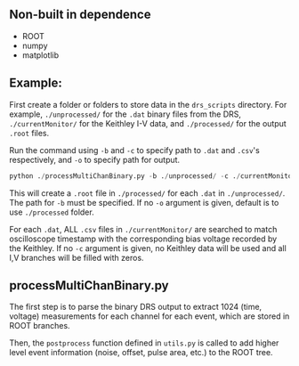 ## Non-built in dependence
* ROOT
* numpy
* matplotlib


## Example:
First create a folder or folders to store data in the `drs_scripts` directory. For example, `./unprocessed/` for the `.dat` binary files from the DRS, `./currentMonitor/` for the Keithley I-V data, and `./processed/` for the output `.root` files.

Run the command using `-b` and `-c` to specify path to `.dat` and `.csv`'s respectively, and `-o` to specify path for output.

```python
python ./processMultiChanBinary.py -b ./unprocessed/ -c ./currentMonitor/ -o ./processed/
```

This will create a `.root` file in `./processed/` for each `.dat` in `./unprocessed/`. The path for `-b` must be specified. If no `-o` argument is given, default is to use `./processed` folder. 

For each `.dat`, ALL `.csv` files in `./currentMonitor/` are searched to match oscilloscope timestamp with the corresponding bias voltage recorded by the Keithley. If no `-c` argument is given, no Keithley data will be used and all I,V branches will be filled with zeros.

## processMultiChanBinary.py
The first step is to parse the binary DRS output to extract 1024 (time, voltage) measurements for each channel for each event, which are stored in ROOT branches.

Then, the `postprocess` function defined in `utils.py` is called to add higher level event information (noise, offset, pulse area, etc.) to the ROOT tree.

